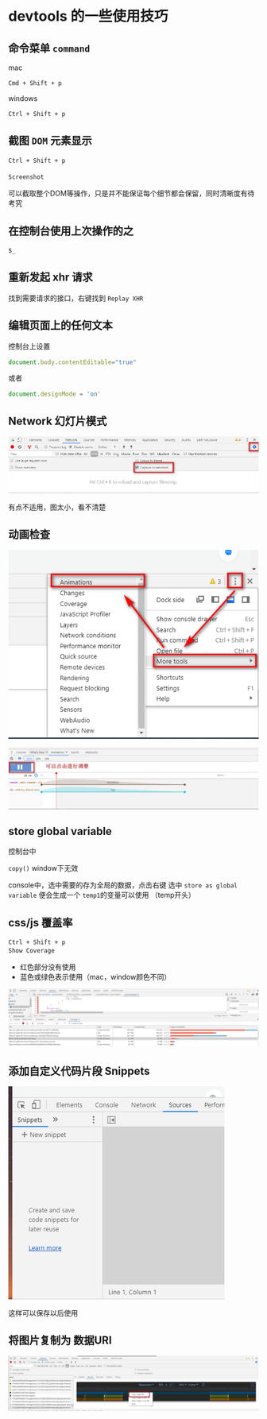 <!--
 * @LastEditors: Sinosaurus
 * @link: https://juejin.im/post/5ec338436fb9a0432d76e0c4#heading-15
--> 
# devtools 的一些使用技巧

## 命令菜单 `command`

mac

```sh
Cmd + Shift + p
```

windows

```sh
Ctrl + Shift + p
```

## 截图 `DOM` 元素显示

```sh
Ctrl + Shift + p

Screenshot
```

可以截取整个DOM等操作，只是并不能保证每个细节都会保留，同时清晰度有待考究

## 在控制台使用上次操作的之

```js
$_
```

## 重新发起 xhr 请求

找到需要请求的接口，右键找到 `Replay XHR` 

## 编辑页面上的任何文本

控制台上设置

```js
document.body.contentEditable="true"
```

或者

```js
document.designMode = 'on'
```

## Network 幻灯片模式

![img](20200522090944.png)

有点不适用，图太小，看不清楚

## 动画检查

![img](20200522091355.png)

![img](20200522091643.png)

## store global variable

控制台中

`copy()` window下无效

console中，选中需要的存为全局的数据，点击右键 选中 `store as global variable`
便会生成一个 `temp1`的变量可以使用 （temp开头）

## css/js 覆盖率

```sh
Ctrl + Shift + p
Show Coverage
```

+ 红色部分没有使用
+ 蓝色或绿色表示使用（mac，window颜色不同）

![](20200522093342.png)

## 添加自定义代码片段 Snippets

![](20200522093546.png)

这样可以保存以后使用

## 将图片复制为 数据URI

![](20200522093934.png)

